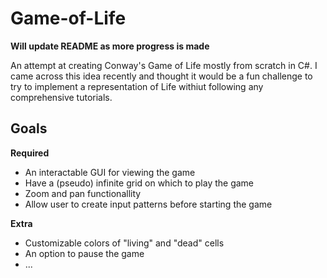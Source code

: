 # Game-of-Life

**Will update README as more progress is made**

An attempt at creating Conway's Game of Life mostly from scratch in C#.  I came across this idea recently and thought it would be a fun challenge to 
try to implement a representation of Life withiut following any comprehensive tutorials.  

## Goals

  **Required**
  - An interactable GUI for viewing the game
  - Have a (pseudo) infinite grid on which to play the game
  - Zoom and pan functionallity
  - Allow user to create input patterns before starting the game
	
  **Extra**
  - Customizable colors of "living" and "dead" cells
  - An option to pause the game
  - ...

